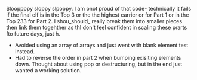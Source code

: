 Slooppppy sloppy slpoppy. I am onot proud of that code- technically it fails if the final elf is in the Top 3 or the  the highest carrier or for Part 1 or in the Top 233 for Part 2. I shou_should_ really break them into smaller pieces then link them togehther as thI don't feel confident in scaling these prarts fto future days, just h.
- Avoided using an array of arrays and just went with blank element test instead. 
- Had to reverse the order in part 2 when bumping exisiting elements down. Thought about using pop or destructuring, but in the end just wanted a working solution.